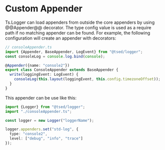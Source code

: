 # Custom Appender

Ts.Logger can load appenders from outside the core appenders by using @@Appender@@ decorator.
The type config value is used as a require path if no matching appender can be found.
For example, the following configuration will create an appender with decorators:

```typescript
// consoleAppender.ts
import {Appender, BaseAppender, LogEvent} from "@tsed/logger";
const consoleLog = console.log.bind(console);

@Appender({name: "console2"})
export class ConsoleAppender extends BaseAppender {
  write(loggingEvent: LogEvent) {
    consoleLog(this.layout(loggingEvent, this.config.timezoneOffset));
  }
}
```

This appender can be use like this:

```typescript
import {Logger} from "@tsed/logger";
import "./consoleAppender.ts";

const logger = new Logger("loggerName");

logger.appenders.set("std-log", {
  type: "console2",
  level: ["debug", "info", "trace"]
});
```

